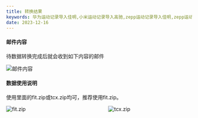 ```yaml
---
title: 转换结果
keywords: 华为运动记录导入佳明,小米运动记录导入高驰,zepp运动记录导入佳明,zepp运动记录导入高驰,苹果健康导入佳明,zepp运动记录导入高驰
date: 2023-12-16
---
```

#### 邮件内容
待数据转换完成后就会收到如下内容的邮件

<div class="app-logo">
  <div class="img-box">
    <img src="/mail_result.png"
         title="邮件内容" alt="邮件内容"/>
  </div>
</div>

#### 数据使用说明
使用里面的fit.zip或tcx.zip均可，推荐使用fit.zip。

<div style="display: flex; justify-content: space-between">
    <div style="width: 45%; margin-right: 1%">
        <img src="/fit_result.png"
                     title="fit.zip" alt="fit.zip"/>
    </div>
    <div style="width: 45%; margin-left: 1%">
        <img src="/tcx_result.png"
                     title="tcx.zip" alt="tcx.zip"/>
    </div>
</div>
